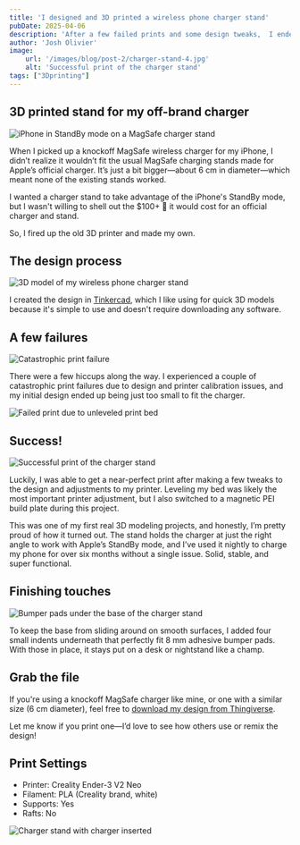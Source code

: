 ```yaml
---
title: 'I designed and 3D printed a wireless phone charger stand'
pubDate: 2025-04-06
description: 'After a few failed prints and some design tweaks,  I ended up with a stable, functional charger stand that works perfectly with the iPhone’s StandBy mode.'
author: 'Josh Olivier'
image:
    url: '/images/blog/post-2/charger-stand-4.jpg'
    alt: 'Successful print of the charger stand'
tags: ["3Dprinting"]
---
```

## 3D printed stand for my off-brand charger
<img src="/images/blog/post-2/charger-stand-1.jpg" alt="iPhone in StandBy mode on a MagSafe charger stand" class="blog-body-pic">

When I picked up a knockoff MagSafe wireless charger for my iPhone, I didn’t realize it wouldn’t fit the usual MagSafe charging stands made for Apple’s official charger. It’s just a bit bigger—about 6 cm in diameter—which meant none of the existing stands worked. 

I wanted a charger stand to take advantage of the iPhone's StandBy mode, but I wasn't willing to shell out the $100+ 🤢 it would cost for an official charger and stand. 

So, I fired up the old 3D printer and made my own.

## The design process
<img src="/images/blog/post-2/charger-stand-model.jpg" alt="3D model of my wireless phone charger stand" class="blog-body-pic">

I created the design in [Tinkercad](https://www.tinkercad.com/), which I like using for quick 3D models because it's simple to use and doesn't require downloading any software.

## A few failures
<img src="/images/blog/post-2/charger-stand-2.jpg" alt="Catastrophic print failure" class="blog-body-pic">

There were a few hiccups along the way. I experienced a couple of catastrophic print failures due to design and printer calibration issues, and my initial design ended up being just too small to fit the charger.

<img src="/images/blog/post-2/charger-stand-3.jpg" alt="Failed print due to unleveled print bed" class="blog-body-pic">

## Success!

<img src="/images/blog/post-2/charger-stand-4.jpg" alt="Successful print of the charger stand" class="blog-body-pic">

Luckily, I was able to get a near-perfect print after making a few tweaks to the design and adjustments to my printer. Leveling my bed was likely the most important printer adjustment, but I also switched to a magnetic PEI build plate during this project. 

This was one of my first real 3D modeling projects, and honestly, I’m pretty proud of how it turned out. The stand holds the charger at just the right angle to work with Apple’s StandBy mode, and I’ve used it nightly to charge my phone for over six months without a single issue. Solid, stable, and super functional.


## Finishing touches
<img src="/images/blog/post-2/charger-stand-5.jpg" alt="Bumper pads under the base of the charger stand" class="blog-body-pic">

To keep the base from sliding around on smooth surfaces, I added four small indents underneath that perfectly fit 8 mm adhesive bumper pads. With those in place, it stays put on a desk or nightstand like a champ.


## Grab the file

If you're using a knockoff MagSafe charger like mine, or one with a similar size (6 cm diameter), feel free to [download my design from Thingiverse](https://www.thingiverse.com/thing:6955377).

Let me know if you print one—I’d love to see how others use or remix the design!

## Print Settings

- Printer: Creality Ender-3 V2 Neo
- Filament: PLA (Creality brand, white)
- Supports: Yes
- Rafts: No

<img src="/images/blog/post-2/charger-stand-6.jpg" alt="Charger stand with charger inserted" class="blog-body-pic">